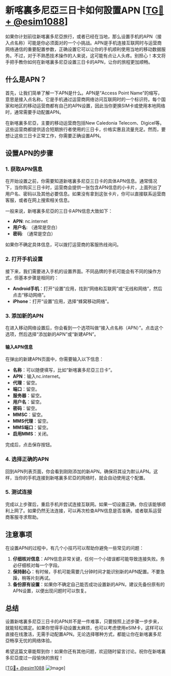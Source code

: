# 新喀裏多尼亞三日卡如何設置APN [[TG💪+ @esim1088](https://t.me/s/esim1088)]

如果你计划前往新喀裏多尼亞旅行，或者已经在当地，那么设置手机的APN（接入点名称）可能是你必须面对的一个小挑战。APN是手机连接互联网时与运营商网络通信的重要配置参数，正确设置它可以让你的手机顺利使用当地的移动数据服务。不过，对于不熟悉技术操作的人来说，这可能有点让人头疼。别担心！本文将手把手教你如何在新喀裏多尼亞设置三日卡的APN，让你的旅程更加顺畅。

## 什么是APN？

首先，让我们简单了解一下APN是什么。APN是“Access Point Name”的缩写，意思是接入点名称。它是手机通过运营商网络访问互联网时的一个标识符。每个国家和地区的移动运营商都有自己的APN设置，因此当你更换SIM卡或使用本地网络时，通常需要手动配置APN。

在新喀裏多尼亞，主要的移动运营商包括New Caledonia Telecom、Digicel等。这些运营商都提供适合短期旅行者使用的三日卡，价格实惠且流量充足。然而，要想让这些三日卡正常工作，你需要正确设置APN。

## 设置APN的步骤

### 1. 获取APN信息

在开始设置之前，你需要知道新喀裏多尼亞三日卡的具体APN信息。通常情况下，当你购买三日卡时，运营商会提供一张包含APN信息的小卡片，上面列出了用户名、密码以及其他必要信息。如果没有拿到这张卡片，你可以直接联系运营商客服，或者在网上搜索相关信息。

一般来说，新喀裏多尼亞的三日卡APN信息大致如下：
- **APN**: nc.internet
- **用户名**: （通常是空白）
- **密码**: （通常是空白）

如果你不确定具体信息，可以拨打运营商的客服热线询问。

### 2. 打开手机设置

接下来，我们需要进入手机的设置界面。不同品牌的手机可能会有不同的操作方式，但基本步骤是相同的：

- **Android手机**：打开“设置”应用，找到“网络和互联网”或“无线和网络”，然后点击“移动网络”。
- **iPhone**：打开“设置”应用，选择“蜂窝移动网络”。

### 3. 添加新的APN

在进入移动网络设置后，你会看到一个选项叫做“接入点名称（APN）”。点击这个选项，然后选择“添加新的APN”或“新建APN”。

#### 输入APN信息

在弹出的新建APN页面中，你需要输入以下信息：

- **名称**：可以随便填写，比如“新喀裏多尼亞三日卡”。
- **APN**：输入nc.internet。
- **代理**：留空。
- **端口**：留空。
- **服务器**：留空。
- **用户名**：留空。
- **密码**：留空。
- **MMSC**：留空。
- **MMS代理**：留空。
- **MMS端口**：留空。
- **启用MMS**：关闭。

完成后，点击保存按钮。

### 4. 选择正确的APN

回到APN列表页面，你会看到刚刚添加的新APN。确保将其设为默认APN。这样，当你的手机连接到新喀裏多尼亞的网络时，就会自动使用这个配置。

### 5. 测试连接

完成以上步骤后，重启手机并尝试连接互联网。如果一切设置正确，你应该能够顺利上网了。如果仍然无法连接，可以再次检查APN信息是否准确，或者联系运营商客服寻求帮助。

## 注意事项

在设置APN的过程中，有几个小技巧可以帮助你避免一些常见的问题：

1. **仔细核对信息**：APN信息非常关键，任何一个小错误都可能导致连接失败。务必仔细核对每一个字段。
2. **保持耐心**：有时候，手机可能需要几分钟时间才能识别新的APN配置。不要急躁，稍等片刻再试。
3. **备份原有设置**：如果你不确定自己能否成功设置新的APN，建议先备份原有的APN设置，以便出现问题时可以恢复。

## 总结

设置新喀裏多尼亞三日卡的APN并不是一件难事，只要按照上述步骤一步步来，就能轻松搞定。如果你觉得手动设置太麻烦，也可以考虑使用eSIM卡，这样可以直接在线激活，无需手动配置APN。无论选择哪种方式，都能让你在新喀裏多尼亞畅享无忧的网络体验。

希望这篇文章能帮到你！如果你还有其他问题，欢迎随时留言讨论。祝你在新喀裏多尼亞度过一段愉快的旅程！

[[TG💪+ @esim1088](https://t.me/s/esim1088) ![Image](https://i.postimg.cc/4NQfJmqS/Snipaste-2025-05-13-00-14-12.png)]